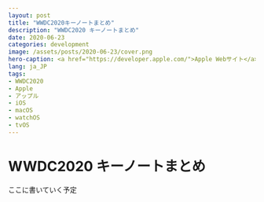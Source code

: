 ```yaml
---
layout: post
title: "WWDC2020キーノートまとめ"
description: "WWDC2020 キーノートまとめ"
date: 2020-06-23
categories: development
image: /assets/posts/2020-06-23/cover.png
hero-caption: <a href="https://developer.apple.com/">Apple Webサイト</a>よりスクリーンショット
lang: ja_JP
tags:
- WWDC2020
- Apple
- アップル
- iOS
- macOS
- watchOS
- tvOS
---
```


# WWDC2020 キーノートまとめ

ここに書いていく予定
